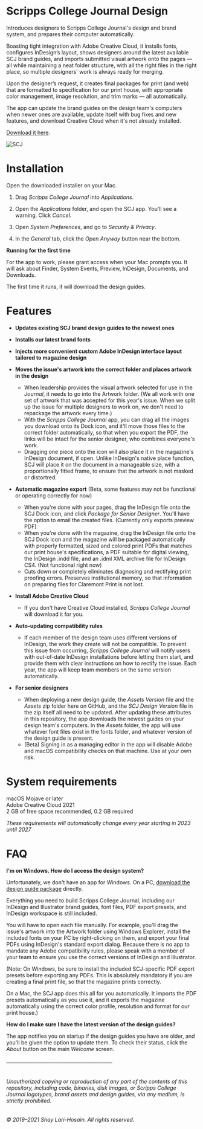 # Scripps College Journal Design

Introduces designers to Scripps College Journal's design and brand system, and prepares their computer automatically.

Boasting tight integration with Adobe Creative Cloud, it installs fonts, configures InDesign’s layout, shows designers around the latest available SCJ brand guides, and imports submitted visual artwork onto the pages — all while maintaining a neat folder structure, with all the right files in the right place, so multiple designers' work is always ready for merging.

Upon the designer’s request, it creates final packages for print (and web) that are formatted to specification for our print house, with appropriate color management, image resolution, and trim marks — all automatically.

The app can update the brand guides on the design team's computers when newer ones are available, update itself with bug fixes and new features, and download Creative Cloud when it's not already installed.

[Download it here](https://github.com/shaylarihosain/Scripps-College-Journal/releases/download/0.8/InstallScrippsCollegeJournal.dmg).

![SCJ](https://user-images.githubusercontent.com/74567503/116485561-63c28d80-a840-11eb-93f1-52f50148abf6.jpg)

# Installation

Open the downloaded installer on your Mac.

1. Drag _Scripps College Journal_ into _Applications_.

2. Open the _Applications_ folder, and open the SCJ app. You’ll see a warning. Click _Cancel_.

3. Open _System Preferences_, and go to _Security & Privacy_.

4. In the _General_ tab, click the _Open Anyway_ button near the bottom.

**Running for the first time**

For the app to work, please grant access when your Mac prompts you. It will ask about Finder, System Events, Preview, InDesign, Documents, and Downloads.

The first time it runs, it will download the design guides.

# Features

- **Updates existing SCJ brand design guides to the newest ones**

- **Installs our latest brand fonts**

- **Injects more convenient custom Adobe InDesign interface layout tailored to magazine design**

- **Moves the issue's artwork into the correct folder and places artwork in the design**
     - When leadership provides the visual artwork selected for use in the _Journal_, it needs to go into the Artwork folder. (We all work with one set of artwork that was accepted for this year's issue. When we split up the issue for multiple designers to work on, we don't need to repackage the artwork every time.) 
     - With the _Scripps College Journal_ app, you can drag all the images you download onto its Dock icon, and it'll move those files to the correct folder automatically, so that when you export the PDF, the links will be intact for the senior designer, who combines everyone's work.
     - Dragging one piece onto the icon will also place it in the magazine's InDesign document, if open. Unlike InDesign's native place function, SCJ will place it on the document in a manageable size, with a proportionally fitted frame, to ensure that the artwork is not masked or distortred.

- **Automatic magazine export** (Beta, some features may not be functional or operating correctly for now) 
     - When you're done with your pages, drag the InDesign file onto the SCJ Dock icon, and click _Package for Senior Designer_. You'll have the option to email the created files. (Currently only exports preview PDF)
     - When you're done with the magazine, drag the InDesign file onto the SCJ Dock icon and the magazine will be packaged automatically with properly formatted, sized and colored print PDFs that matches our print house's specifications, a PDF suitable for digital viewing, the InDesign .indd file, and an .idml XML archive file for InDesign CS4. (Not functional right now)
     - Cuts down or completely eliminates diagnosing and rectifying print proofing errors. Preserves institutional memory, so that information on preparing files for Claremont Print is not lost.

- **Install Adobe Creative Cloud**
     - If you don't have Creative Cloud installed, _Scripps College Journal_ will download it for you.

- **Auto-updating compatibility rules**
     - If each member of the design team uses different versions of InDesign, the work they create will not be compatible. To prevent this issue from occurring, _Scripps College Journal_ will notify users with out-of-date InDesign installations before letting them start, and provide them with clear instructions on how to rectify the issue. Each year, the app will keep team members on the same version automatically.

- **For senior designers**
     - When deploying a new design guide, the _Assets Version_ file and the _Assets_ zip folder here on GitHub, and the _SCJ Design Version_ file in the zip itself all need to be updated. After updating these attributes in this repository, the app downloads the newest guides on your design team's computers. In the _Assets_ folder, the app will use whatever font files exist in the fonts folder, and whatever version of the design guide is present.
     - (Beta) Signing in as a managing editor in the app will disable Adobe and macOS compatibility checks on that machine. Use at your own risk.

# System requirements
macOS Mojave or later  
Adobe Creative Cloud 2021  
2 GB of free space recommended, 0.2 GB required

_These requirements will automatically change every year starting in 2023 until 2027_

# FAQ
**I'm on Windows. How do I access the design system?**

Unfortunately, we don't have an app for Windows. On a PC, [download the design guide package](https://github.com/shaylarihosain/Scripps-College-Journal/blob/main/Assets.zip?raw=true) directly.

Everything you need to build Scripps College Journal, including our InDesign and Illustrator brand guides, font files, PDF export presets, and InDesign workspace is still included.

You will have to open each file manually. For example, you'll drag the issue's artwork into the Artwork folder using Windows Explorer, install the included fonts on your PC by right-clicking on them, and export your final PDFs using InDesign's standard export dialog. Because there is no app to mandate any Adobe compatibility rules, please speak with a member of your team to ensure you use the correct versions of InDesign and Illustrator.

(Note: On Windows, be sure to install the included SCJ-specific PDF export presets before exporting any PDFs. This is absolutely mandatory if you are creating a final print file, so that the magazine prints correctly.

On a Mac, the SCJ app does this all for you automatically. It imports the PDF presets automatically as you use it, and it exports the magazine automatically using the correct color profile, resolution and format for our print house.)

**How do I make sure I have the latest version of the design guides?**

The app notifies you on startup if the design guides you have are older, and you'll be given the option to update them. To check their status, click the _About_ button on the main _Welcome_ screen.

###### ————————————————————

###### Unauthorized copying or reproduction of any part of the contents of this repository, including code, binaries, disk images, or Scripps College Journal logotypes, brand assets and design guides, via any medium, is strictly prohibited. 
###### © 2019–2021 Shay Lari-Hosain. All rights reserved.
